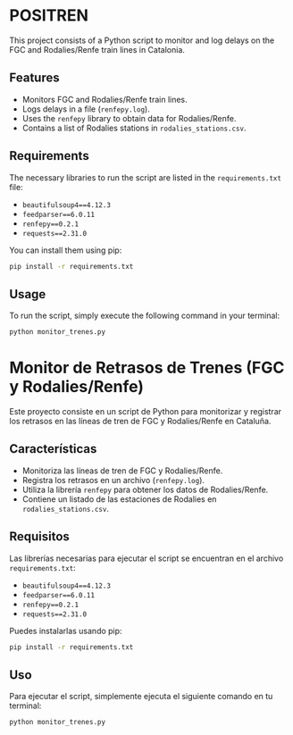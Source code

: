 # POSITREN
This project consists of a Python script to monitor and log delays on the FGC and Rodalies/Renfe train lines in Catalonia.

## Features

- Monitors FGC and Rodalies/Renfe train lines.
- Logs delays in a file (`renfepy.log`).
- Uses the `renfepy` library to obtain data for Rodalies/Renfe.
- Contains a list of Rodalies stations in `rodalies_stations.csv`.

## Requirements

The necessary libraries to run the script are listed in the `requirements.txt` file:

- `beautifulsoup4==4.12.3`
- `feedparser==6.0.11`
- `renfepy==0.2.1`
- `requests==2.31.0`

You can install them using pip:

```bash
pip install -r requirements.txt
```

## Usage

To run the script, simply execute the following command in your terminal:

```bash
python monitor_trenes.py
```

# Monitor de Retrasos de Trenes (FGC y Rodalies/Renfe)

Este proyecto consiste en un script de Python para monitorizar y registrar los retrasos en las líneas de tren de FGC y Rodalies/Renfe en Cataluña.

## Características

- Monitoriza las líneas de tren de FGC y Rodalies/Renfe.
- Registra los retrasos en un archivo (`renfepy.log`).
- Utiliza la librería `renfepy` para obtener los datos de Rodalies/Renfe.
- Contiene un listado de las estaciones de Rodalies en `rodalies_stations.csv`.

## Requisitos

Las librerías necesarias para ejecutar el script se encuentran en el archivo `requirements.txt`:

- `beautifulsoup4==4.12.3`
- `feedparser==6.0.11`
- `renfepy==0.2.1`
- `requests==2.31.0`

Puedes instalarlas usando pip:

```bash
pip install -r requirements.txt
```

## Uso

Para ejecutar el script, simplemente ejecuta el siguiente comando en tu terminal:

```bash
python monitor_trenes.py
```
